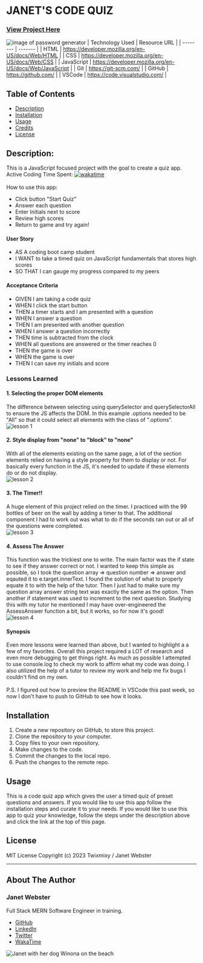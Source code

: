 # JANET'S CODE QUIZ
### [View Project Here](https://twixmixyjanet.github.io/code-quiz/ "Code Quiz")<br />
![image of password generator](assets/img/projectimage.png "image of Password Generator app")
| Technology Used    | Resource URL |
| --------  | ------- |
| HTML      | https://developer.mozilla.org/en-US/docs/Web/HTML |
| CSS       | https://developer.mozilla.org/en-US/docs/Web/CSS |
| JavaScript | https://developer.mozilla.org/en-US/docs/Web/JavaScript |
| Git       | https://git-scm.com/ |
| GitHub     | https://github.com/ |
| VSCode    | https://code.visualstudio.com/ |


## Table of Contents

* [Description](#description)
* [Installation](#installation)
* [Usage](#usage)
* [Credits](#credits)
* [License](#license)

## Description:
This is a JavaScript focused project with the goal to create a quiz app.<br />
Active Coding Time Spent: [![wakatime](https://wakatime.com/badge/user/5829d3fb-d499-4e31-bed0-2d4b3e092db3/project/809fdb58-5f6a-4fc6-9ac4-886919643e8d.svg)](https://wakatime.com/badge/user/5829d3fb-d499-4e31-bed0-2d4b3e092db3/project/809fdb58-5f6a-4fc6-9ac4-886919643e8d)<br />
<br />
How to use this app:

* Click button "Start Quiz"
* Answer each question
* Enter Initials next to score
* Review high scores
* Return to game and try again!

#### User Story
- AS A coding boot camp student
- I WANT to take a timed quiz on JavaScript fundamentals that stores high scores
- SO THAT I can gauge my progress compared to my peers

#### Acceptance Criteria
- GIVEN I am taking a code quiz
- WHEN I click the start button
- THEN a timer starts and I am presented with a question
- WHEN I answer a question
- THEN I am presented with another question
- WHEN I answer a question incorrectly
- THEN time is subtracted from the clock
- WHEN all questions are answered or the timer reaches 0
- THEN the game is over
- WHEN the game is over
- THEN I can save my initials and score

### Lessons Learned

#### 1. Selecting the proper DOM elements
The difference between selecting using querySelector and querySelectorAll to ensure the JS affects the DOM. In this example .options needed to be "All" so that it could select all elements with the class of ".options".<br />
![lesson 1](assets/img/lesson1.png)

#### 2. Style display from "none" to "block" to "none"
With all of the elements existing on the same page, a lot of the section elements relied on having a style property for them to display or not. For basically every function in the JS, it's needed to update if these elements do or do not display. <br />
![lesson 2](assets/img/lesson2.png)

#### 3. The Timer!!
A huge element of this project relied on the timer. I practiced with the 99 bottles of beer on the wall by adding a timer to that. The additional component I had to work out was what to do if the seconds ran out or all of the questions were completed. <br />
![lesson 3](assets/img/lesson3.png)

#### 4. Assess The Answer
This function was the trickiest one to write. The main factor was the if state to see if they answer correct or not. I wanted to keep this simple as possible, so I took the question array => question number => answer and eqauted it to e.target.innerText. I found the solution of what to properly equate it to with the help of the tutor. Then I just had to make sure my question array answer string text was exactly the same as the option. Then another if statement was used to increment to the next question. Studying this with my tutor he mentioned I may have over-engineered the AssessAnswer function a bit, but it works, so for now it's good!<br />
![lesson 4](assets/img/lesson4.png)

#### Synopsis
Even more lessons were learned than above, but I wanted to highlight a a few of my favorites. Overall this project required a LOT of research and even more debugging to get things right. As much as possible I attempted to use console.log to check my work to affirm what my code was doing. I also utilized the help of a tutor to review my work and help me fix bugs I couldn't find on my own. <br /><br />
P.S. I figured out how to preview the README in VSCode this past week, so now I don't have to push to GitHub to see how it looks.

## Installation

1. Create a new repository on GitHub, to store this project.
2. Clone the repository to your computer.
3. Copy files to your own repository.
4. Make changes to the code.
5. Commit the changes to the local repo.
6. Push the changes to the remote repo.

## Usage

This is a code quiz app which gives the user a timed quiz of preset questions and answers. If you would like to use this app follow the installation steps and curate it to your needs. If you would like to use this app to quiz your knowledge, follow the steps under the description above and click the link at the top of this page.

## License

MIT License
Copyright (c) 2023 Twixmixy / Janet Webster

<hr />

## About The Author
### Janet Webster
Full Stack MERN Software Engineer in training.

- [GitHub](https://github.com/TwixmixyJanet/)
- [LinkedIn](https://www.linkedin.com/in/twixmixy/)
- [Twitter](https://twitter.com/Twixmixy)
- [WakaTime](https://wakatime.com/@Twixmixy)

![Janet with her dog Winona on the beach](https://avatars.githubusercontent.com/u/117195025?v=4)